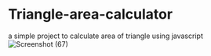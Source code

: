 # Triangle-area-calculator
a simple project to calculate area of triangle using javascript
![Screenshot (67)](https://github.com/Saniyakhan7543/Triangle-area-calculator/assets/133801644/1b0c81f6-6246-45cc-bcbc-5a203296caef)
